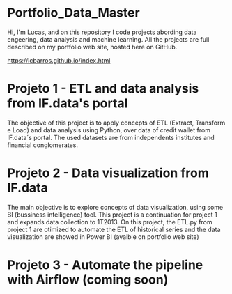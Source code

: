# Portfolio_Data_Master
Hi, I'm Lucas, and on this repository I code projects abording data engeering, data analysis and machine learning.
All the projects are full described on my portfolio web site, hosted here on GitHub.

https://lcbarros.github.io/index.html

# Projeto 1 - ETL and data analysis from IF.data's portal
The objective of this project is to apply concepts of ETL (Extract, Transform e Load) and data analysis using Python, over data of credit wallet from IF.data´s portal. The used datasets are from independents institutes and financial conglomerates.

# Projeto 2 - Data visualization from IF.data
The main objective is to explore concepts of data visualization, using some BI (bussiness intelligence) tool. This project is a continuation for project 1 and expands data collection to 1T2013.
On this project, the ETL.py from project 1 are otimized to automate the ETL of historical series and the data visualization are showed in Power BI (avaible on portfolio web site)

# Projeto 3 - Automate the pipeline with Airflow (coming soon)
